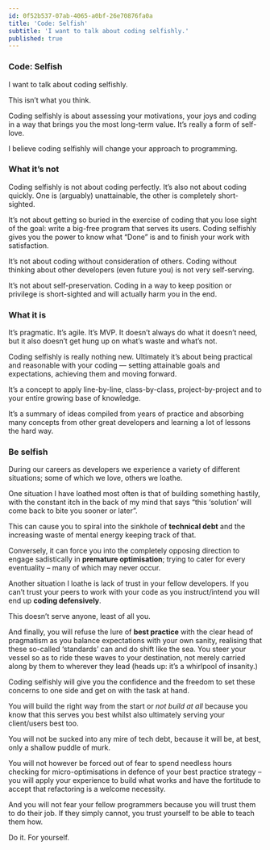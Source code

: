 ```yaml
---
id: 0f52b537-07ab-4065-a0bf-26e70876fa0a
title: 'Code: Selfish'
subtitle: 'I want to talk about coding selfishly.'
published: true
---
```




### Code: Selfish

I want to talk about coding selfishly.

This isn’t what you think.

Coding selfishly is about assessing your motivations, your joys and coding in a way that brings you the most long-term value. It’s really a form of self-love.

I believe coding selfishly will change your approach to programming.

### What it’s not

Coding selfishly is not about coding perfectly. It’s also not about coding quickly. One is (arguably) unattainable, the other is completely short-sighted.

It’s not about getting so buried in the exercise of coding that you lose sight of the goal: write a big-free program that serves its users. Coding selfishly gives you the power to know what “Done” is and to finish your work with satisfaction.

It’s not about coding without consideration of others. Coding without thinking about other developers (even future you) is not very self-serving.

It’s not about self-preservation. Coding in a way to keep position or privilege is short-sighted and will actually harm you in the end.

### What it is

It’s pragmatic. It’s agile. It’s MVP. It doesn’t always do what it doesn’t need, but it also doesn’t get hung up on what’s waste and what’s not.

Coding selfishly is really nothing new. Ultimately it’s about being practical and reasonable with your coding — setting attainable goals and expectations, achieving them and moving forward.

It’s a concept to apply line-by-line, class-by-class, project-by-project and to your entire growing base of knowledge.

It’s a summary of ideas compiled from years of practice and absorbing many concepts from other great developers and learning a lot of lessons the hard way.

### Be selfish

During our careers as developers we experience a variety of different situations; some of which we love, others we loathe.

One situation I have loathed most often is that of building something hastily, with the constant itch in the back of my mind that says “this ‘solution’ will come back to bite you sooner or later”.

This can cause you to spiral into the sinkhole of **technical debt** and the increasing waste of mental energy keeping track of that.

Conversely, it can force you into the completely opposing direction to engage sadistically in **premature optimisation**; trying to cater for every eventuality – many of which may never occur.

Another situation I loathe is lack of trust in your fellow developers. If you can’t trust your peers to work with your code as you instruct/intend you will end up **coding defensively**.

This doesn’t serve anyone, least of all you.

And finally, you will refuse the lure of **best practice** with the clear head of pragmatism as you balance expectations with your own sanity, realising that these so-called ‘standards’ can and do shift like the sea. You steer your vessel so as to ride these waves to your destination, not merely carried along by them to wherever they lead (heads up: it’s a whirlpool of insanity.)

Coding selfishly will give you the confidence and the freedom to set these concerns to one side and get on with the task at hand.

You will build the right way from the start or *not build at all* because you know that this serves you best whilst also ultimately serving your client/users best too.

You will not be sucked into any mire of tech debt, because it will be, at best, only a shallow puddle of murk.

You will not however be forced out of fear to spend needless hours checking for micro-optimisations in defence of your best practice strategy – you will apply your experience to build what works and have the fortitude to accept that refactoring is a welcome necessity.

And you will not fear your fellow programmers because you will trust them to do their job. If they simply cannot, you trust yourself to be able to teach them how.

Do it. For yourself.


